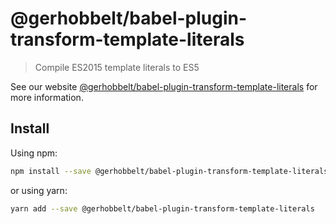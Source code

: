 # @gerhobbelt/babel-plugin-transform-template-literals

> Compile ES2015 template literals to ES5

See our website [@gerhobbelt/babel-plugin-transform-template-literals](https://babeljs.io/docs/en/next/babel-plugin-transform-template-literals.html) for more information.

## Install

Using npm:

```sh
npm install --save @gerhobbelt/babel-plugin-transform-template-literals
```

or using yarn:

```sh
yarn add --save @gerhobbelt/babel-plugin-transform-template-literals
```
